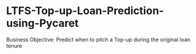 # LTFS-Top-up-Loan-Prediction-using-Pycaret
Business Objective: Predict when to pitch a Top-up during the original loan tenure
